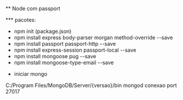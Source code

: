 ** Node com passport

*** pacotes:
- npm init (package.json)
- npm install express body-parser morgan method-override --save
- npm install passport passport-http --save
- npm install express-session passport-local --save
- npm install mongoose pug --save
- npm install mongoose-type-email --save

* iniciar mongo

C:/Program Files/MongoDB/Server/{versao}/bin
mongod
conexao port 27017
